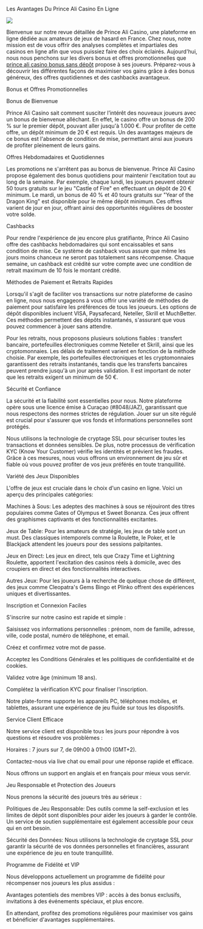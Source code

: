 Les Avantages Du Prince Ali Casino En Ligne

![](https://s3-ap-northeast-1.amazonaws.com/g0v-hackmd-images/uploads/upload_c617adfa54e4e87df4e41940ac325e2b.jpg)


Bienvenue sur notre revue détaillée de Prince Ali Casino, une plateforme en ligne dédiée aux amateurs de jeux de hasard en France. Chez nous, notre mission est de vous offrir des analyses complètes et impartiales des casinos en ligne afin que vous puissiez faire des choix éclairés. Aujourd'hui, nous nous penchons sur les divers bonus et offres promotionnelles que [prince ali casino bonus sans dépôt](https://princealicasinos.com/) propose à ses joueurs. Préparez-vous à découvrir les différentes façons de maximiser vos gains grâce à des bonus généreux, des offres quotidiennes et des cashbacks avantageux.

Bonus et Offres Promotionnelles

Bonus de Bienvenue

Prince Ali Casino sait comment susciter l’intérêt des nouveaux joueurs avec un bonus de bienvenue alléchant. En effet, le casino offre un bonus de 200 % sur le premier dépôt, pouvant aller jusqu'à 1.000 €. Pour profiter de cette offre, un dépôt minimum de 20 € est requis. Un des avantages majeurs de ce bonus est l'absence de condition de mise, permettant ainsi aux joueurs de profiter pleinement de leurs gains.

Offres Hebdomadaires et Quotidiennes

Les promotions ne s'arrêtent pas au bonus de bienvenue. Prince Ali Casino propose également des bonus quotidiens pour maintenir l'excitation tout au long de la semaine. Par exemple, chaque lundi, les joueurs peuvent obtenir 50 tours gratuits sur le jeu "Castle of Fire" en effectuant un dépôt de 20 € minimum. Le mardi, un bonus de 40 % et 40 tours gratuits sur "Year of the Dragon King" est disponible pour le même dépôt minimum. Ces offres varient de jour en jour, offrant ainsi des opportunités régulières de booster votre solde.

Cashbacks

Pour rendre l'expérience de jeu encore plus gratifiante, Prince Ali Casino offre des cashbacks hebdomadaires qui sont encaissables et sans condition de mise. Ce système de cashback vous assure que même les jours moins chanceux ne seront pas totalement sans récompense. Chaque semaine, un cashback est crédité sur votre compte avec une condition de retrait maximum de 10 fois le montant crédité.

Méthodes de Paiement et Retraits Rapides

Lorsqu'il s'agit de faciliter vos transactions sur notre plateforme de casino en ligne, nous nous engageons à vous offrir une variété de méthodes de paiement pour satisfaire les préférences de tous les joueurs. Les options de dépôt disponibles incluent VISA, Paysafecard, Neteller, Skrill et MuchBetter. Ces méthodes permettent des dépôts instantanés, s'assurant que vous pouvez commencer à jouer sans attendre.

Pour les retraits, nous proposons plusieurs solutions fiables : transfert bancaire, portefeuilles électroniques comme Neteller et Skrill, ainsi que les cryptomonnaies. Les délais de traitement varient en fonction de la méthode choisie. Par exemple, les portefeuilles électroniques et les cryptomonnaies garantissent des retraits instantanés, tandis que les transferts bancaires peuvent prendre jusqu'à un jour après validation. Il est important de noter que les retraits exigent un minimum de 50 €.

Sécurité et Confiance

La sécurité et la fiabilité sont essentielles pour nous. Notre plateforme opère sous une licence émise à Curaçao (#8048/JAZ), garantissant que nous respectons des normes strictes de régulation. Jouer sur un site régulé est crucial pour s'assurer que vos fonds et informations personnelles sont protégés.

Nous utilisons la technologie de cryptage SSL pour sécuriser toutes les transactions et données sensibles. De plus, notre processus de vérification KYC (Know Your Customer) vérifie les identités et prévient les fraudes. Grâce à ces mesures, nous vous offrons un environnement de jeu sûr et fiable où vous pouvez profiter de vos jeux préférés en toute tranquillité.

Variété des Jeux Disponibles

L'offre de jeux est cruciale dans le choix d'un casino en ligne. Voici un aperçu des principales catégories:

Machines à Sous: Les adeptes des machines à sous se réjouiront des titres populaires comme Gates of Olympus et Sweet Bonanza. Ces jeux offrent des graphismes captivants et des fonctionnalités excitantes.

Jeux de Table: Pour les amateurs de stratégie, les jeux de table sont un must. Des classiques intemporels comme la Roulette, le Poker, et le Blackjack attendent les joueurs pour des sessions palpitantes.

Jeux en Direct: Les jeux en direct, tels que Crazy Time et Lightning Roulette, apportent l'excitation des casinos réels à domicile, avec des croupiers en direct et des fonctionnalités interactives.

Autres Jeux: Pour les joueurs à la recherche de quelque chose de différent, des jeux comme Cleopatra's Gems Bingo et Plinko offrent des expériences uniques et divertissantes.

Inscription et Connexion Faciles

S'inscrire sur notre casino est rapide et simple :

Saisissez vos informations personnelles : prénom, nom de famille, adresse, ville, code postal, numéro de téléphone, et email.

Créez et confirmez votre mot de passe.

Acceptez les Conditions Générales et les politiques de confidentialité et de cookies.

Validez votre âge (minimum 18 ans).

Complétez la vérification KYC pour finaliser l'inscription.

Notre plate-forme supporte les appareils PC, téléphones mobiles, et tablettes, assurant une expérience de jeu fluide sur tous les dispositifs.

Service Client Efficace

Notre service client est disponible tous les jours pour répondre à vos questions et résoudre vos problèmes :

Horaires : 7 jours sur 7, de 09h00 à 01h00 (GMT+2).

Contactez-nous via live chat ou email pour une réponse rapide et efficace.

Nous offrons un support en anglais et en français pour mieux vous servir.

Jeu Responsable et Protection des Joueurs

Nous prenons la sécurité des joueurs très au sérieux :

Politiques de Jeu Responsable: Des outils comme la self-exclusion et les limites de dépôt sont disponibles pour aider les joueurs à garder le contrôle. Un service de soutien supplémentaire est également accessible pour ceux qui en ont besoin.

Sécurité des Données: Nous utilisons la technologie de cryptage SSL pour garantir la sécurité de vos données personnelles et financières, assurant une expérience de jeu en toute tranquillité.

Programme de Fidélité et VIP

Nous développons actuellement un programme de fidélité pour récompenser nos joueurs les plus assidus :

Avantages potentiels des membres VIP : accès à des bonus exclusifs, invitations à des événements spéciaux, et plus encore.

En attendant, profitez des promotions régulières pour maximiser vos gains et bénéficier d'avantages supplémentaires.